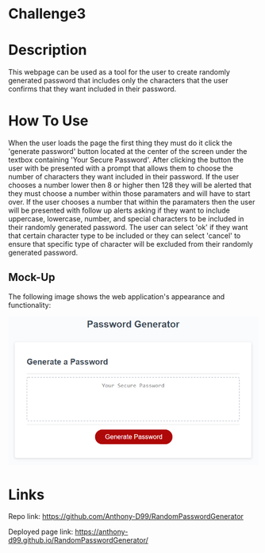 # Challenge3

# Description
This webpage can be used as a tool for the user to create randomly generated password that includes only the characters that 
the user confirms that they want included in their password.

# How To Use
When the user loads the page the first thing they must do it click the 'generate password' button located at the center of the screen under the textbox containing 'Your Secure Password'.
After clicking the button the user with be presented with a prompt that allows them to choose the number of characters they want included in their password. If the user chooses a number lower then 8 or higher then 128 they will be alerted that they must choose a number within those paramaters and will have to start over. If the user chooses a number that within the paramaters then the user will be presented with follow up alerts asking if they want to include uppercase, lowercase, number, and special characters to be included in their randomly generated password. The user can select 'ok' if they want that certain character type to be included or they can select 'cancel' to ensure that specific type of character will be excluded from their randomly generated password.

## Mock-Up

The following image shows the web application's appearance and functionality:

![The Password Generator application displays a red button to "Generate Password".](./Assets/images/03-javascript-homework-demo.png)

# Links

Repo link: https://github.com/Anthony-D99/RandomPasswordGenerator

Deployed page link: https://anthony-d99.github.io/RandomPasswordGenerator/